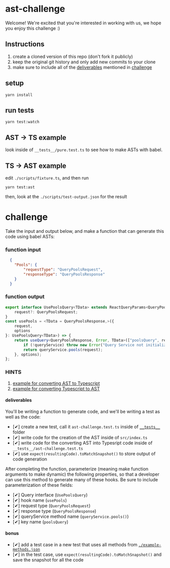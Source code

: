 # ast-challenge

Welcome! We're excited that you're interested in working with us, we hope you enjoy this challenge :)
## Instructions

1. create a cloned version of this repo (don't fork it publicly)
2. keep the original git history and only add new commits to your clone
3. make sure to include all of the [deliverables](#deliverables) mentioned in [challenge](#challenge)

## setup

```
yarn install
```

## run tests

```
yarn test:watch
```

## AST -> TS example

look inside of `__tests__/pure.test.ts` to see how to make ASTs with babel.

## TS -> AST example

edit `./scripts/fixture.ts`, and then run

```
yarn test:ast
```

then, look at the `./scripts/test-output.json` for the result

# challenge

Take the input and output below, and make a function that can generate this code using babel ASTs:

### function input

```json
  {
    "Pools": {
        "requestType": "QueryPoolsRequest",
        "responseType": "QueryPoolsResponse"
    }
  }
```

### function output

```ts
export interface UsePoolsQuery<TData> extends ReactQueryParams<QueryPoolsResponse, TData> {
    request?: QueryPoolsRequest;
}
const usePools = <TData = QueryPoolsResponse,>({
    request,
    options
}: UsePoolsQuery<TData>) => {
    return useQuery<QueryPoolsResponse, Error, TData>(["poolsQuery", request], () => {
        if (!queryService) throw new Error("Query Service not initialized");
        return queryService.pools(request);
    }, options);
};
```

### HINTS

1. [example for converting AST to Typescript](#ast---ts-example)
2. [example for converting Typescript to AST](#ts---ast-example)

#### deliverables

You'll be writing a function to generate code, and we'll be writing a test as well as the code:

- [✔] create a new test, call it `ast-challenge.test.ts` inside of [`__tests__`](./__tests__/) folder
- [✔] write code for the creation of the AST inside of `src/index.ts`
- [✔] write code for the converting AST into Typesript code inside of `__tests__/ast-challenge.test.ts`
- [✔] use `expect(resultingCode).toMatchSnapshot()` to store output of code generation

After completing the function, parameterize (meaning make function arguments to make dynamic) the following properties, so that a developer can use this method to generate many of these hooks. Be sure to include parameterization of these fields:

- [✔] Query interface (`UsePoolsQuery`)
- [✔] hook name (`usePools`)
- [✔] request type (`QueryPoolsRequest`)
- [✔] response type (`QueryPoolsResponse`)
- [✔] queryService method name (`queryService.pools()`)
- [✔] key name  (`poolsQuery`)

#### bonus

- [✔] add a test case in a new test that uses all methods from [`./example-methods.json`](./example-methods.json)
- [✔] in the test case, use `expect(resultingCode).toMatchSnapshot()` and save the snapshot for all the code
